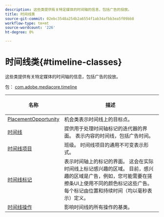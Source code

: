 ```yaml
---
description: 这些类提供有关特定媒体的时间轴的信息，包括广告的投放。
title: 时间线类
source-git-commit: 02ebc3548a254b2a6554f1ab34afbb3ea5f09bb8
workflow-type: tm+mt
source-wordcount: '226'
ht-degree: 0%

---
```


# 时间线类{#timeline-classes}

这些类提供有关特定媒体的时间轴的信息，包括广告的投放。

包： [com.adobe.mediacore.timeline](https://help.adobe.com/en_US/primetime/api/psdk/javadoc_1.4/com/adobe/mediacore/timeline/package-summary.html)

<table frame="all" colsep="1" rowsep="1" id="table_6752E908BA6546549619994A3F7D5F87"> 
 <thead> 
  <tr rowsep="1"> 
   <th colname="1" class="entry"> 名称 </th> 
   <th colname="2" class="entry"> <p>描述 </p> </th> 
  </tr> 
 </thead>
 <tbody> 
  <tr rowsep="1"> 
   <td colname="1"><span class="codeph"><a href="https://help.adobe.com/en_US/primetime/api/psdk/javadoc_1.4/com/adobe/mediacore/timeline/PlacementOpportunity.html" format="html" scope="external"> PlacementOpportunity</a></span> </td> 
   <td colname="2"> 机会类表示时间线上的目标点。 </td> 
  </tr> 
  <tr rowsep="1"> 
   <td colname="1"><a href="https://help.adobe.com/en_US/primetime/api/psdk/javadoc_1.4/com/adobe/mediacore/timeline/Timeline.html" format="html" scope="external"> 时间线</a> </td> 
   <td colname="2"> 提供用于处理时间轴标记的迭代器的界面。 表示内容的时间线，包括广告时间。 </td> 
  </tr> 
  <tr rowsep="1"> 
   <td colname="1"><span class="codeph"><a href="https://help.adobe.com/en_US/primetime/api/psdk/javadoc_1.4/com/adobe/mediacore/timeline/TimelineItem.html" format="html" scope="external"> 时间线项目</a> </span> </td> 
   <td colname="2"> 班级。 时间线项目的通用不可变表示形式。 </td> 
  </tr> 
  <tr rowsep="1"> 
   <td colname="1"><span class="codeph"><a href="https://help.adobe.com/en_US/primetime/api/psdk/javadoc_1.4/com/adobe/mediacore/timeline/TimelineMarker.html" format="html" scope="external"> 时间线标记</a> </span> </td> 
   <td colname="2"> 表示时间轴上的标记的界面。 这会在实际时间线上标记感兴趣的区域。 目前，感兴趣的区域是广告，例如，您可能需要在搓擦条UI上使用不同的颜色标记这些广告。 每个标记由位置和持续时间（均以毫秒表示）定义。 </td> 
  </tr> 
  <tr rowsep="0"> 
   <td colname="1"><a href="https://help.adobe.com/en_US/primetime/api/psdk/javadoc_1.4/com/adobe/mediacore/timeline/TimelineOperation.html" format="html" scope="external"> 时间线操作</a> </td> 
   <td colname="2"> 影响时间线的所有操作的基类。 </td> 
  </tr> 
 </tbody> 
</table>
